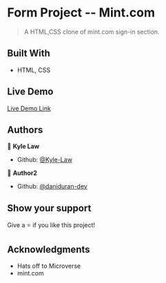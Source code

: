 # Form Project -- Mint.com

> A HTML,CSS clone of mint.com sign-in section.

## Built With

- HTML, CSS

## Live Demo

[Live Demo Link](https://rawcdn.githack.com/Kyle-Law/Mint.com-Clone-Daniel-Kyle/575a7652ab940449a19ab960fa7dd55884f8a27f/index.html)


## Authors

👤 **Kyle Law**

- Github: [@Kyle-Law](https://github.com/Kyle-Law)

👤 **Author2**

- Github: [@daniduran-dev](https://github.com/Daniduran-dev)


## Show your support

Give a ⭐️ if you like this project!

## Acknowledgments

- Hats off to Microverse
- mint.com
